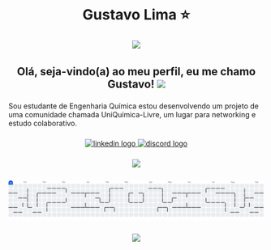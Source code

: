 <h1 align="center">Gustavo Lima ⭐</h1>

###

<div align="center">
  <img height="200" src="https://media.tenor.com/xC4Xgzy4tc0AAAAM/ocarina-of-time-zelda.gif"  />
</div>

###
<h2 align="center">Olá, seja-vindo(a) ao meu perfil, eu me chamo Gustavo! <img width="20" src="https://github.com/user-attachments/assets/9305d66b-8ca7-490f-b762-6acd5c794aa5"/>
</h2>

###

<p align="left">Sou estudante de Engenharia Química estou desenvolvendo um projeto de uma comunidade chamada UniQuímica-Livre, um lugar para networking e estudo colaborativo.</p>

###

<div align="center">
  <a href="https://www.linkedin.com/in/gustavolimaestrela/" target="_blank">
    <img src="https://img.shields.io/static/v1?message=LinkedIn&logo=linkedin&label=&color=0077B5&logoColor=white&labelColor=&style=for-the-badge" height="25" alt="linkedin logo"  />
  </a>
  <a href="https://discord.gg/GcabK7yy" target="_blank">
    <img src="https://img.shields.io/static/v1?message=Discord&logo=discord&label=&color=7289DA&logoColor=white&labelColor=&style=for-the-badge" height="25" alt="discord logo"  />
  </a>
</div>

###

<div align="center">
 <img src="https://github-readme-stats-rickstaa.vercel.app/api?username=Limonations&show_icons=true&theme=merko&locale=pt-br"  />
 
</div>

###

<picture>
  <source media="(prefers-color-scheme: dark)" srcset="https://raw.githubusercontent.com/Limonations/Limonations/output/pacman-contribution-graph-dark.svg">
  <source media="(prefers-color-scheme: light)" srcset="https://raw.githubusercontent.com/Limonations/Limonations/output/pacman-contribution-graph.svg">
  <img alt="pacman contribution graph" src="https://raw.githubusercontent.com/Limonations/Limonations/output/pacman-contribution-graph.svg">
</picture>

###

<div align="center">
  <img src="https://visitor-badge.laobi.icu/badge?page_id=Limonations.Limonations&"  />

</div>

###
